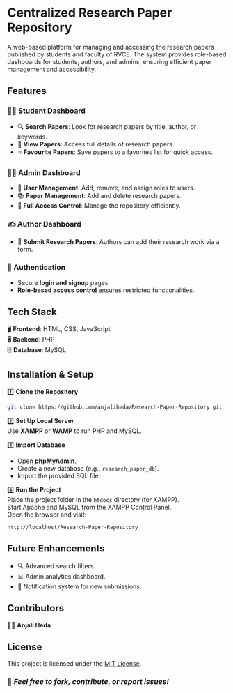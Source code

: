 # **Centralized Research Paper Repository**  

A web-based platform for managing and accessing the research papers published by students and faculty of RVCE. The system provides role-based dashboards for students, authors, and admins, ensuring efficient paper management and accessibility.



## **Features**  

### **👩‍🎓 Student Dashboard**  
- 🔍 **Search Papers**: Look for research papers by title, author, or keywords.  
- 📄 **View Papers**: Access full details of research papers.  
- ⭐ **Favourite Papers**: Save papers to a favorites list for quick access.  

### **👨‍💼 Admin Dashboard**  
- 👥 **User Management**: Add, remove, and assign roles to users.  
- 📚 **Paper Management**: Add and delete research papers.  
- 🔑 **Full Access Control**: Manage the repository efficiently.  

### **✍️ Author Dashboard**  
- 📝 **Submit Research Papers**: Authors can add their research work via a form.   

### **🔐 Authentication**  
- Secure **login and signup** pages.  
- **Role-based access control** ensures restricted functionalities.  


## **Tech Stack**  
🖥 **Frontend**: HTML, CSS, JavaScript  
🖥 **Backend**: PHP  
🗄 **Database**: MySQL  

## **Installation & Setup**  

1️⃣ **Clone the Repository**  
```bash
git clone https://github.com/anjaliheda/Research-Paper-Repository.git
```

2️⃣ **Set Up Local Server**  
Use **XAMPP** or **WAMP** to run PHP and MySQL.  

3️⃣ **Import Database**  
- Open **phpMyAdmin**.  
- Create a new database (e.g., `research_paper_db`).  
- Import the provided SQL file.  

4️⃣ **Run the Project**  
Place the project folder in the `htdocs` directory (for XAMPP).  
Start Apache and MySQL from the XAMPP Control Panel.  
Open the browser and visit:  
```
http://localhost/Research-Paper-Repository
```


## **Future Enhancements**  
- 🔍 Advanced search filters.  
- 📊 Admin analytics dashboard.  
- 🔔 Notification system for new submissions.  



## **Contributors**  
👩‍💻 **Anjali Heda** 



## **License**  
This project is licensed under the [MIT License](LICENSE).  



### 🚀 *Feel free to fork, contribute, or report issues!*  

